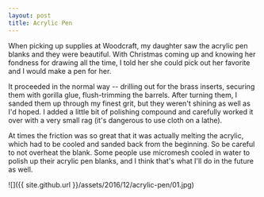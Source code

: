 ```yaml
---
layout: post
title: Acrylic Pen
---
```

When picking up supplies at Woodcraft, my daughter saw the acrylic pen blanks
and they were beautiful. With Christmas coming up and knowing her fondness for
drawing all the time, I told her she could pick out her favorite and I would
make a pen for her.

It proceeded in the normal way -- drilling out for the brass inserts, securing
them with gorilla glue, flush-trimming the barrels. After turning them, I
sanded them up through my finest grit, but they weren't shining as well as I'd
hoped. I added a little bit of polishing compound and carefully worked it over
with a very small rag (it's dangerous to use cloth on a lathe).

At times the friction was so great that it was actually melting the acrylic,
which had to be cooled and sanded back from the beginning. So be careful to not
overheat the blank. Some people use micromesh cooled in water to polish up their
acrylic pen blanks, and I think that's what I'll do in the future as well.

![]({{ site.github.url }}/assets/2016/12/acrylic-pen/01.jpg)
